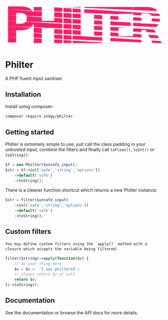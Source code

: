 ![Philter Logo](https://raw.githubusercontent.com/indgy/philter/main/docs/philter.svg)
# Philter
A PHP fluent input sanitiser.

## Installation

Install using composer:

```sh
composer require indgy/philter
```

## Getting started
Philter is extremely simple to use, just call the class padding in your untrusted input, combine the filters and finally call `toFloat()`, `toInt()` or `toString()`: 

```php
$f = new Philter($unsafe_input);
$str = $f->in(['safe','string','options'])
	->default('safe')
	->toString();
```

There is a cleaner function shortcut which returns a new Philter instance:

```php
$str = filter($unsafe_input)
	->in(['safe','string','options'])
	->default('safe')
	->toString();
```


## Custom filters
	You may define custom filters using the `apply()` method with a closure which accepts the variable being filtered:

```php
filter($string)->apply(function($v) {
	// do your thing here
	$v = $v.=  'I was philtered';
	// always return $v or null
	return $v;
})->toString();
```

## Documentation
See the documentation or browse the API docs for more details. 

